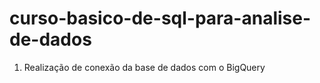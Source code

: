 # curso-basico-de-sql-para-analise-de-dados

<ol>
  <li>Realização de conexão da base de dados com o BigQuery</li>

  
</ol>
